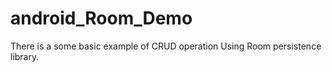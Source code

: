 # android_Room_Demo
There is a some basic example of CRUD operation Using  Room persistence library.
